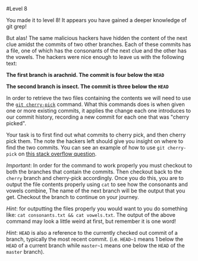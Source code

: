 #Level 8

You made it to level 8! 
It appears you have gained a deeper knowledge of git grep!

But alas! The same malicious hackers have hidden the content of the next clue amidst the commits of two other branches.
Each of these commits has a file, one of which has the consonants of the next clue and the other has the vowels.
The hackers were nice enough to leave us with the following text:

**The first branch is arachnid. The commit is four below the `HEAD`**

**The second branch is insect. The commit is three below the `HEAD`**

In order to retrieve the two files containing the contents we will need to use the
[`git cherry-pick`](http://git-scm.com/docs/git-cherry-pick) command.
What this commands does is when given one or more existing commits, it applies the change each one introduces to our commit history,
recording a new commit for each one that was "cherry picked".

Your task is to first find out what commits to cherry pick, and then cherry pick them.
The note the hackers left should give you insight on where to find the two commits.
You can see an example of how to use `git cherry-pick` on [this stack overflow question](http://stackoverflow.com/questions/29393875/how-to-cherry-pick-from-branch-a-to-branch-b-on-a-system-without-history).

*Important*: In order for the command to work properly you must checkout to both the branches that contain the commits.
Then checkout back to the `cherry` branch and cherry-pick accordingly.
Once you do this, you are to output the file contents properly using `cat` to see how the consonants and vowels combine,
The name of the next branch will be the output that you get. Checkout the branch to continue on your journey.

*Hint*: for outputting the files properly you would want to you do something like: `cat consonants.txt && cat vowels.txt`.
The output of the above command may look a little weird at first, but remember it is one word!

*Hint*: `HEAD` is also a reference to the currently checked out commit of a branch, typically the most recent commit. 
(i.e. `HEAD~1` means 1 below the `HEAD` of a current branch while `master~1` means one below the `HEAD` of the `master` branch).
